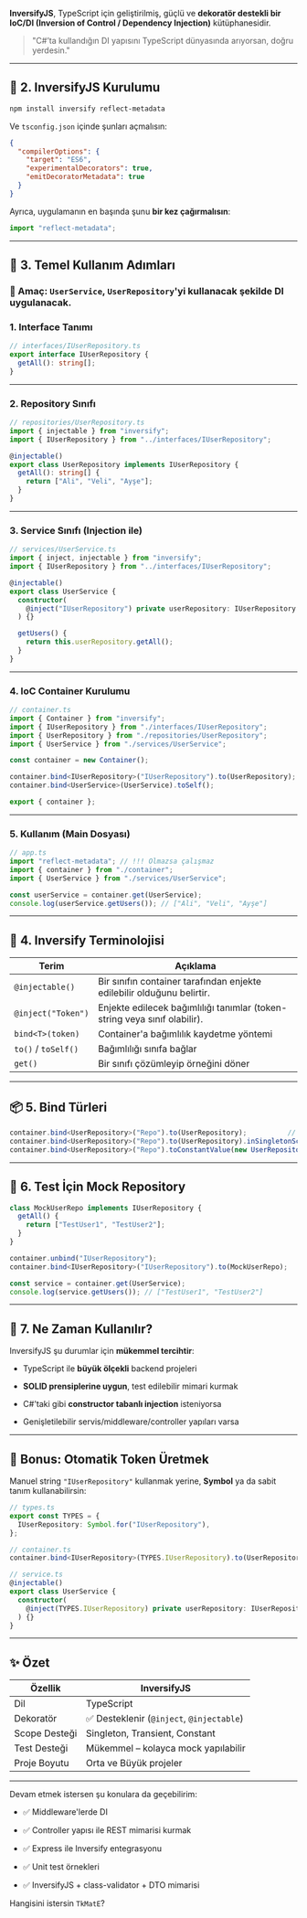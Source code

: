 
**InversifyJS**, TypeScript için geliştirilmiş, güçlü ve **dekoratör destekli bir IoC/DI (Inversion of Control / Dependency Injection)** kütüphanesidir.

> "C#’ta kullandığın DI yapısını TypeScript dünyasında arıyorsan, doğru yerdesin."

---

## 🚀 2. InversifyJS Kurulumu

```bash
npm install inversify reflect-metadata
```

Ve `tsconfig.json` içinde şunları açmalısın:

```json
{
  "compilerOptions": {
    "target": "ES6",
    "experimentalDecorators": true,
    "emitDecoratorMetadata": true
  }
}
```

Ayrıca, uygulamanın en başında şunu **bir kez çağırmalısın**:

```ts
import "reflect-metadata";
```

---

## 🧪 3. Temel Kullanım Adımları

### 🎯 Amaç: `UserService`, `UserRepository`'yi kullanacak şekilde DI uygulanacak.

### 1. Interface Tanımı

```ts
// interfaces/IUserRepository.ts
export interface IUserRepository {
  getAll(): string[];
}
```

---

### 2. Repository Sınıfı

```ts
// repositories/UserRepository.ts
import { injectable } from "inversify";
import { IUserRepository } from "../interfaces/IUserRepository";

@injectable()
export class UserRepository implements IUserRepository {
  getAll(): string[] {
    return ["Ali", "Veli", "Ayşe"];
  }
}
```

---

### 3. Service Sınıfı (Injection ile)

```ts
// services/UserService.ts
import { inject, injectable } from "inversify";
import { IUserRepository } from "../interfaces/IUserRepository";

@injectable()
export class UserService {
  constructor(
    @inject("IUserRepository") private userRepository: IUserRepository
  ) {}

  getUsers() {
    return this.userRepository.getAll();
  }
}
```

---

### 4. IoC Container Kurulumu

```ts
// container.ts
import { Container } from "inversify";
import { IUserRepository } from "./interfaces/IUserRepository";
import { UserRepository } from "./repositories/UserRepository";
import { UserService } from "./services/UserService";

const container = new Container();

container.bind<IUserRepository>("IUserRepository").to(UserRepository);
container.bind<UserService>(UserService).toSelf();

export { container };
```

---

### 5. Kullanım (Main Dosyası)

```ts
// app.ts
import "reflect-metadata"; // !!! Olmazsa çalışmaz
import { container } from "./container";
import { UserService } from "./services/UserService";

const userService = container.get(UserService);
console.log(userService.getUsers()); // ["Ali", "Veli", "Ayşe"]
```

---

## 🧰 4. Inversify Terminolojisi

| Terim               | Açıklama                                                                  |
| ------------------- | ------------------------------------------------------------------------- |
| `@injectable()`     | Bir sınıfın container tarafından enjekte edilebilir olduğunu belirtir.    |
| `@inject("Token")`  | Enjekte edilecek bağımlılığı tanımlar (token-string veya sınıf olabilir). |
| `bind<T>(token)`    | Container'a bağımlılık kaydetme yöntemi                                   |
| `to()` / `toSelf()` | Bağımlılığı sınıfa bağlar                                                 |
| `get()`             | Bir sınıfı çözümleyip örneğini döner                                      |

---

## 📦 5. Bind Türleri

```ts
container.bind<UserRepository>("Repo").to(UserRepository);          // Transient (her çağrıda yeni)
container.bind<UserRepository>("Repo").to(UserRepository).inSingletonScope(); // Singleton
container.bind<UserRepository>("Repo").toConstantValue(new UserRepository()); // Tek instance
```

---

## 🧪 6. Test İçin Mock Repository

```ts
class MockUserRepo implements IUserRepository {
  getAll() {
    return ["TestUser1", "TestUser2"];
  }
}

container.unbind("IUserRepository");
container.bind<IUserRepository>("IUserRepository").to(MockUserRepo);

const service = container.get(UserService);
console.log(service.getUsers()); // ["TestUser1", "TestUser2"]
```

---

## 🧠 7. Ne Zaman Kullanılır?

InversifyJS şu durumlar için **mükemmel tercihtir**:

- TypeScript ile **büyük ölçekli** backend projeleri
    
- **SOLID prensiplerine uygun**, test edilebilir mimari kurmak
    
- C#'taki gibi **constructor tabanlı injection** isteniyorsa
    
- Genişletilebilir servis/middleware/controller yapıları varsa
    

---

## 🧩 Bonus: Otomatik Token Üretmek

Manuel string `"IUserRepository"` kullanmak yerine, **Symbol** ya da sabit tanım kullanabilirsin:

```ts
// types.ts
export const TYPES = {
  IUserRepository: Symbol.for("IUserRepository"),
};

// container.ts
container.bind<IUserRepository>(TYPES.IUserRepository).to(UserRepository);

// service.ts
@injectable()
export class UserService {
  constructor(
    @inject(TYPES.IUserRepository) private userRepository: IUserRepository
  ) {}
}
```

---

## ✨ Özet

|Özellik|InversifyJS|
|---|---|
|Dil|TypeScript|
|Dekoratör|✅ Desteklenir (`@inject`, `@injectable`)|
|Scope Desteği|Singleton, Transient, Constant|
|Test Desteği|Mükemmel – kolayca mock yapılabilir|
|Proje Boyutu|Orta ve Büyük projeler|

---

Devam etmek istersen şu konulara da geçebilirim:

- ✅ Middleware'lerde DI
    
- ✅ Controller yapısı ile REST mimarisi kurmak
    
- ✅ Express ile Inversify entegrasyonu
    
- ✅ Unit test örnekleri
    
- ✅ InversifyJS + class-validator + DTO mimarisi
    

Hangisini istersin `TkMatE`?